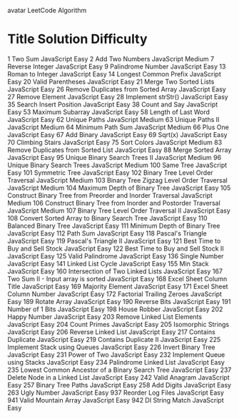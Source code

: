 avatar
LeetCode Algorithm
#	Title	Solution	Difficulty
1	Two Sum	JavaScript	Easy
2	Add Two Numbers	JavaScript	Medium
7	Reverse Integer	JavaScript	Easy
9	Palindrome Number	JavaScript	Easy
13	Roman to Integer	JavaScript	Easy
14	Longest Common Prefix	JavaScript	Easy
20	Valid Parentheses	JavaScript	Easy
21	Merge Two Sorted Lists	JavaScript	Easy
26	Remove Duplicates from Sorted Array	JavaScript	Easy
27	Remove Element	JavaScript	Easy
28	Implement strStr()	JavaScript	Easy
35	Search Insert Position	JavaScript	Easy
38	Count and Say	JavaScript	Easy
53	Maximum Subarray	JavaScript	Easy
58	Length of Last Word	JavaScript	Easy
62	Unique Paths	JavaScript	Medium
63	Unique Paths II	JavaScript	Medium
64	Minimum Path Sum	JavaScript	Medium
66	Plus One	JavaScript	Easy
67	Add Binary	JavaScript	Easy
69	Sqrt(x)	JavaScript	Easy
70	Climbing Stairs	JavaScript	Easy
75	Sort Colors	JavaScript	Medium
83	Remove Duplicates from Sorted List	JavaScript	Easy
88	Merge Sorted Array	JavaScript	Easy
95	Unique Binary Search Trees II	JavaScript	Medium
96	Unique Binary Search Trees	JavaScript	Medium
100	Same Tree	JavaScript	Easy
101	Symmetric Tree	JavaScript	Easy
102	Binary Tree Level Order Traversal	JavaScript	Medium
103	Binary Tree Zigzag Level Order Traversal	JavaScript	Medium
104	Maximum Depth of Binary Tree	JavaScript	Easy
105	Construct Binary Tree from Preorder and Inorder Traversal	JavaScript	Medium
106	Construct Binary Tree from Inorder and Postorder Traversal	JavaScript	Medium
107	Binary Tree Level Order Traversal II	JavaScript	Easy
108	Convert Sorted Array to Binary Search Tree	JavaScript	Easy
110	Balanced Binary Tree	JavaScript	Easy
111	Minimum Depth of Binary Tree	JavaScript	Easy
112	Path Sum	JavaScript	Easy
118	Pascal's Triangle	JavaScript	Easy
119	Pascal's Triangle II	JavaScript	Easy
121	Best Time to Buy and Sell Stock	JavaScript	Easy
122	Best Time to Buy and Sell Stock II	JavaScript	Easy
125	Valid Palindrome	JavaScript	Easy
136	Single Number	JavaScript	Easy
141	Linked List Cycle	JavaScript	Easy
155	Min Stack	JavaScript	Easy
160	Intersection of Two Linked Lists	JavaScript	Easy
167	Two Sum II - Input array is sorted	JavaScript	Easy
168	Excel Sheet Column Title	JavaScript	Easy
169	Majority Element	JavaScript	Easy
171	Excel Sheet Column Number	JavaScript	Easy
172	Factorial Trailing Zeroes	JavaScript	Easy
189	Rotate Array	JavaScript	Easy
190	Reverse Bits	JavaScript	Easy
191	Number of 1 Bits	JavaScript	Easy
198	House Robber	JavaScript	Easy
202	Happy Number	JavaScript	Easy
203	Remove Linked List Elements	JavaScript	Easy
204	Count Primes	JavaScript	Easy
205	Isomorphic Strings	JavaScript	Easy
206	Reverse Linked List	JavaScript	Easy
217	Contains Duplicate	JavaScript	Easy
219	Contains Duplicate II	JavaScript	Easy
225	Implement Stack using Queues	JavaScript	Easy
226	Invert Binary Tree	JavaScript	Easy
231	Power of Two	JavaScript	Easy
232	Implement Queue using Stacks	JavaScript	Easy
234	Palindrome Linked List	JavaScript	Easy
235	Lowest Common Ancestor of a Binary Search Tree	JavaScript	Easy
237	Delete Node in a Linked List	JavaScript	Easy
242	Valid Anagram	JavaScript	Easy
257	Binary Tree Paths	JavaScript	Easy
258	Add Digits	JavaScript	Easy
263	Ugly Number	JavaScript	Easy
937	Reorder Log Files	JavaScript	Easy
941	Valid Mountain Array	JavaScript	Easy
942	DI String Match	JavaScript	Easy
